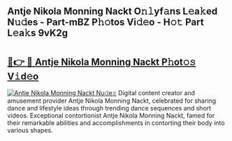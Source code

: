 ## Antje Nikola Monning Nackt O𝚗𝚕yf𝚊ns L𝚎a𝚔ed N𝚞𝚍es - Part-mBZ P𝚑𝚘tos Vi𝚍𝚎o - H𝚘𝚝 Part L𝚎a𝚔s 9vK2g

# <h2><a href="http://kf42zx5.oniu.top/?m=Antje+Nikola+Monning+Nackt">🔗👉 🔴 Antje Nikola Monning Nackt P𝚑ot𝚘𝚜 V𝚒d𝚎o</a></h2>

[![Antje Nikola Monning Nackt Nu𝚍e𝚜](https://i.imgur.com/0qMVB7G.gif)](http://kf42zx5.oniu.top/?m=Antje+Nikola+Monning+Nackt)
Digital content creator and amusement provider Antje Nikola Monning Nackt, celebrated for sharing dance and lifestyle ideas through trending dance sequences and short videos. Exceptional contortionist Antje Nikola Monning Nackt, famed for their remarkable abilities and accomplishments in contorting their body into various shapes.  
